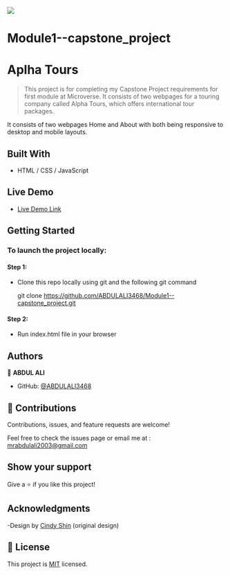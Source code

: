 ![](https://img.shields.io/badge/Microverse-blueviolet)

# Module1--capstone_project

# Aplha Tours

> This project is for completing my Capstone Project requirements for first module at Microverse. It consists of two webpages for a touring company called Alpha Tours, which offers international tour packages.

It consists of two webpages Home and About with both being responsive to desktop and mobile layouts.

## Built With

- HTML / CSS / JavaScript

## Live Demo

- [Live Demo Link]()

## Getting Started

### To launch the project locally:

#### Step 1:
- Clone this repo locally using git and the following git command

  git clone https://github.com/ABDULALI3468/Module1--capstone_project.git

#### Step 2:
- Run index.html file in your browser

## Authors

👤 **ABDUL ALI**

- GitHub: [@ABDULALI3468](https://github.com/ABDULALI3468/)

## 🤝 Contributions

Contributions, issues, and feature requests are welcome!

Feel free to check the issues page or email me at :
mrabdulali2003@gmail.com

## Show your support

Give a ⭐️ if you like this project!

## Acknowledgments

-Design by [Cindy Shin](https://www.behance.net/adagio07) (original design)


## 📝 License

This project is [MIT](./MIT.md) licensed.
